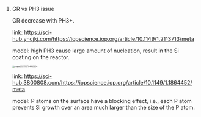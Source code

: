 1. GR vs PH3 issue

   GR decrease with PH3+.

   link: https://sci-hub.yncjkj.com/https://iopscience.iop.org/article/10.1149/1.2113713/meta

   model: high PH3 cause large amount of nucleation, result in the Si coating on the reactor.

   <img src="C:\Users\c00614232\AppData\Roaming\Typora\typora-user-images\image-20211127104435904.png" alt="image-20211127104435904" style="zoom: 33%;" />

   link: https://sci-hub.3800808.com/https://iopscience.iop.org/article/10.1149/1.1864452/meta

   model: P atoms on the surface have a blocking effect, i.e., each P atom prevents Si growth over an area much larger than the size of the P atom.